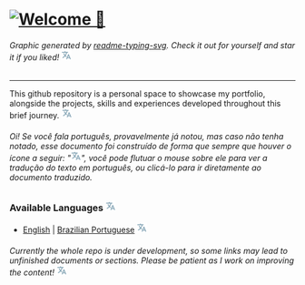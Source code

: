# [![Welcome 👋](https://readme-typing-svg.demolab.com?font=Noto+Sans+Mono&weight=700&size=64&duration=1500&pause=5000&color=A41BF7&center=true&vCenter=true&random=true&width=850&height=170&lines=Welcome+%F0%9F%91%8B)](./locales/Brazilian_Portuguese.md 'Bem-vindo 👋')

###### Graphic generated by [readme-typing-svg](https://git.io/typing-svg 'Github Link'). Check it out for yourself and star it if you liked! [![Language Tooltip](./locales/Tooltip.svg)](./locales/Brazilian_Portuguese.md 'Gráfico gerado por readme-typing-svg (git.io/typing-svg). Confira você mesmo e apoie o autor, caso tenha gostado!')

---

This github repository is a personal space to showcase my portfolio, alongside the projects, skills and experiences developed throughout this brief journey. [![Language Tooltip](./locales/Tooltip.svg)](./locales/Brazilian_Portuguese.md 'Este repositório do github é um espaço pessoal para mostrar meu portfólio, juntamente com os projetos, habilidades e experiências desenvolvidas ao longo desta minha breve jornada.')

###### Oi! Se você fala português, provavelmente já notou, mas caso não tenha notado, esse documento foi construído de forma que sempre que houver o ícone a seguir: "[![Language Tooltip](./locales/Tooltip.svg)](./locales/Brazilian_Portuguese.md 'Oi! Sou um ícone de exemplo que geralmente contém a versão traduzida do texto escrito anteriormente, salvo essa única exceção 😅')", você pode flutuar o mouse sobre ele para ver a tradução do texto em português, ou clicá-lo para ir diretamente ao documento traduzido.

### Available Languages [![Language Tooltip](./locales/Tooltip.svg)](./locales/Brazilian_Portuguese.md 'Linguagens disponíveis')

- [English](./locales/English.md) | [Brazilian Portuguese](./locales/Brazilian_Portuguese.md) [![Language Tooltip](./locales/Tooltip.svg)](./locales/Brazilian_Portuguese.md 'Inglês | Português Brasileiro')

###### Currently the whole repo is under development, so some links may lead to unfinished documents or sections. Please be patient as I work on improving the content! [![Language Tooltip](./locales/Tooltip.svg)](./locales/Brazilian_Portuguese.md 'Atualmente todo o repositório está em desenvolvimento, então alguns links podem levar a documentos ou seções não finalizadas. Por favor, seja paciente enquanto trabalho na melhoria do conteúdo!')
